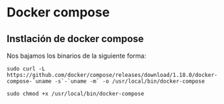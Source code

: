 # Docker compose

## Instlación de docker compose

Nos bajamos los binarios de la siguiente forma:

	sudo curl -L https://github.com/docker/compose/releases/download/1.18.0/docker-compose-`uname -s`-`uname -m` -o /usr/local/bin/docker-compose

	sudo chmod +x /usr/local/bin/docker-compose

